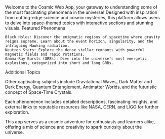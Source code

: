 Welcome to the Cosmic Web App, your gateway to understanding some of the most fascinating phenomena in the universe! Designed with inspiration from cutting-edge science and cosmic mysteries, this platform allows users to delve into space-themed topics with interactive sections and stunning visuals.
Featured Phenomena

    Black Holes: Discover the enigmatic regions of spacetime where gravity reigns supreme. Learn about the event horizon, singularity, and the intriguing Hawking radiation.
    Neutron Stars: Explore the dense stellar remnants with powerful magnetic fields and rapid rotations.
    Gamma-Ray Bursts (GRBs): Dive into the universe's most energetic explosions, categorized into short and long GRBs.

Additional Topics

Other captivating subjects include Gravitational Waves, Dark Matter and Dark Energy, Quantum Entanglement, Antimatter Worlds, and the futuristic concept of Space-Time Crystals.

Each phenomenon includes detailed descriptions, fascinating insights, and external links to reputable resources like NASA, CERN, and LIGO for further exploration.

This app serves as a cosmic adventure for enthusiasts and learners alike, offering a mix of science and creativity to spark curiosity about the universe.
